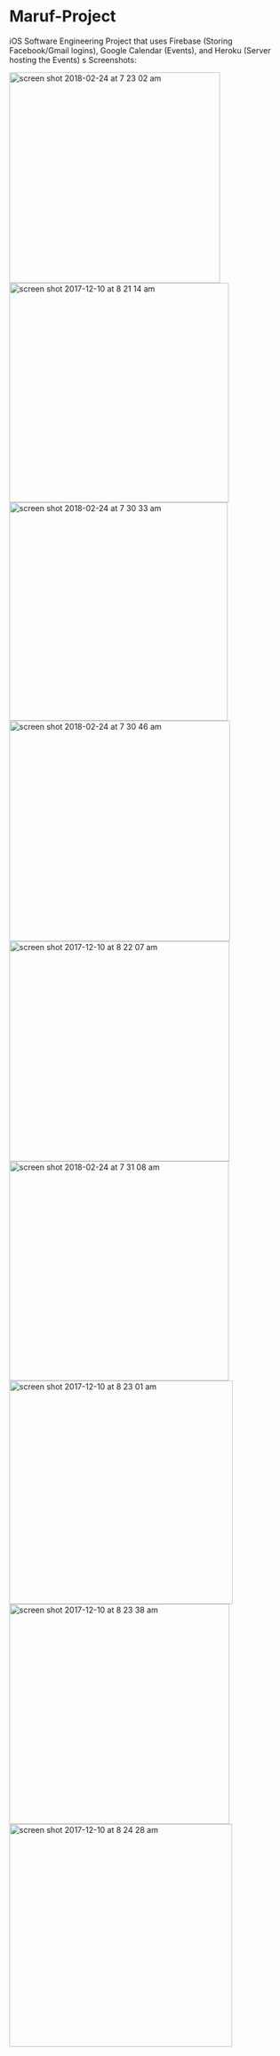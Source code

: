 # Maruf-Project
iOS Software Engineering Project that uses Firebase (Storing Facebook/Gmail logins), Google Calendar (Events), and Heroku (Server hosting the Events)
s
Screenshots:

<img width="379" alt="screen shot 2018-02-24 at 7 23 02 am" src="https://user-images.githubusercontent.com/20143504/36630911-fd095284-1933-11e8-8470-fc47d61d0434.png">

<img width="395" alt="screen shot 2017-12-10 at 8 21 14 am" src="https://user-images.githubusercontent.com/20143504/33805859-c789e1a4-dd84-11e7-9136-7c5c30094163.png">

<img width="393" alt="screen shot 2018-02-24 at 7 30 33 am" src="https://user-images.githubusercontent.com/20143504/36630941-cdfb591e-1934-11e8-8726-702e9ffc42bc.png">

<img width="397" alt="screen shot 2018-02-24 at 7 30 46 am" src="https://user-images.githubusercontent.com/20143504/36630948-ebe8e342-1934-11e8-8d56-f0c2526661bc.png">

<img width="396" alt="screen shot 2017-12-10 at 8 22 07 am" src="https://user-images.githubusercontent.com/20143504/33805865-d2deb7f0-dd84-11e7-9a25-ace1f8a5a79f.png">

<img width="395" alt="screen shot 2018-02-24 at 7 31 08 am" src="https://user-images.githubusercontent.com/20143504/36630957-2bbd78fc-1935-11e8-91f6-8d12110d2a77.png">

<img width="402" alt="screen shot 2017-12-10 at 8 23 01 am" src="https://user-images.githubusercontent.com/20143504/33805866-d618d824-dd84-11e7-8d7b-df3b295393e5.png">

<img width="396" alt="screen shot 2017-12-10 at 8 23 38 am" src="https://user-images.githubusercontent.com/20143504/33805867-d9fc720c-dd84-11e7-857d-7a73647e4a39.png">

<img width="401" alt="screen shot 2017-12-10 at 8 24 28 am" src="https://user-images.githubusercontent.com/20143504/33805872-e5b104c8-dd84-11e7-99d6-71974b3db624.png">

